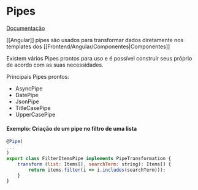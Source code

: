# Pipes

[Documentação](https://angular.dev/guide/templates/pipes)

[[Angular]] pipes são usados para transformar dados diretamente nos templates dos [[Frontend/Angular/Componentes|Componentes]]

Existem vários Pipes prontos para uso e é possível construir seus próprio de acordo com as suas necessidades.

Principais Pipes prontos:

- AsyncPipe
- DatePipe
- JsonPipe
- TitleCasePipe
- UpperCasePipe

#### Exemplo: Criação de um pipe no filtro de uma lista

```js
@Pipe(
...
)
export class FilterItemsPipe implements PipeTransformation {
	transform (list: Items[], searchTerm: string): Items[] {
		return items.filter(i => i.includes(searchTerm)));
	}
}
```